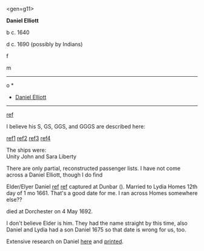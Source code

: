 <gen=g11>

<b>Daniel Elliott</b>

b c. 1640 

d c. 1690 (possibly by Indians)

f

m

<hr>

o *

- [Daniel Elliott](../g10/daniel_elliott_1662.md)

<hr>

[ref](http://www.themorrisclan.net/GENEALOGY/ELLIOTT%20Daniel%20F4352.html)

I believe his S, GS, GGS, and GGGS are described here:

[ref1](https://massachusettselliottfamily.tribalpages.com/tribe/browse?pid=16&userid=massachusettselliottfamily&rand=829204886&view=0&subview=-1)
[ref2](https://massachusettselliottfamily.tribalpages.com/tribe/browse?userid=massachusettselliottfamily&view=0&pid=6&ver=18)
[ref3](https://massachusettselliottfamily.tribalpages.com/tribe/browse?userid=massachusettselliottfamily&view=0&pid=2&ver=18)
[ref4](https://massachusettselliottfamily.tribalpages.com/tribe/browse?userid=massachusettselliottfamily&view=0&pid=1&ver=18)

The ships were:  
Unity 
John and Sara
Liberty

There are only partial, reconstructed passenger lists.  I have not come across a Daniel Elliott, though I do find

Elder/Elyer Daniel [ref](https://scottishprisonersofwar.com/battle_of_dunbar_pows_america/)
[ref](https://scottishprisonersofwar.com/daniel-elder-20-on-the-dunbar-prisoners-list/)
captured at Dunbar ().  Married to Lydia Homes 12th day of 1 mo 1661.  That's a good date for me.  I ran across Homes somewhere else??

died at Dorchester on 4 May 1692.

I don't believe Elder is him.  They had the name straight by this time, also Daniel and Lydia had a son Daniel 1675 so that date is wrong for us, too.

Extensive research on Daniel [here](https://massachusettselliottfamily.tribalpages.com) and [printed](../family_data/Elliott/daniel_elliott_1640.pdf).

